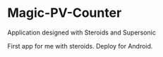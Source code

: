 # Magic-PV-Counter
Application designed with Steroids and Supersonic

First app for me with steroids. Deploy for Android.
